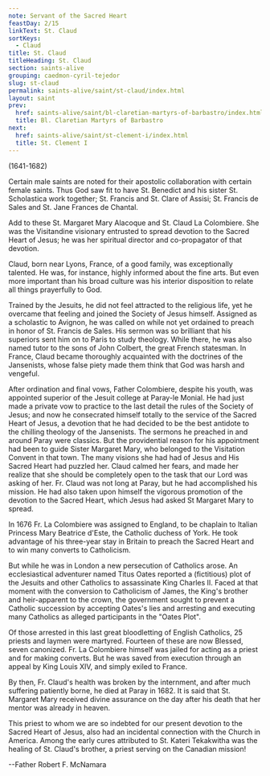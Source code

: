 ```yaml
---
note: Servant of the Sacred Heart
feastDay: 2/15
linkText: St. Claud
sortKeys:
  - Claud
title: St. Claud
titleHeading: St. Claud
section: saints-alive
grouping: caedmon-cyril-tejedor
slug: st-claud
permalink: saints-alive/saint/st-claud/index.html
layout: saint
prev:
  href: saints-alive/saint/bl-claretian-martyrs-of-barbastro/index.html
  title: Bl. Claretian Martyrs of Barbastro
next:
  href: saints-alive/saint/st-clement-i/index.html
  title: St. Clement I
---
```

(1641-1682)

Certain male saints are noted for their apostolic collaboration with certain female saints. Thus God saw fit to have St. Benedict and his sister St. Scholastica work together; St. Francis and St. Clare of Assisi; St. Francis de Sales and St. Jane Frances de Chantal.

Add to these St. Margaret Mary Alacoque and St. Claud La Colombiere. She was the Visitandine visionary entrusted to spread devotion to the Sacred Heart of Jesus; he was her spiritual director and co-propagator of that devotion.

Claud, born near Lyons, France, of a good family, was exceptionally talented. He was, for instance, highly informed about the fine arts. But even more important than his broad culture was his interior disposition to relate all things prayerfully to God.

Trained by the Jesuits, he did not feel attracted to the religious life, yet he overcame that feeling and joined the Society of Jesus himself. Assigned as a scholastic to Avignon, he was called on while not yet ordained to preach in honor of St. Francis de Sales. His sermon was so brilliant that his superiors sent him on to Paris to study theology. While there, he was also named tutor to the sons of John Colbert, the great French statesman. In France, Claud became thoroughly acquainted with the doctrines of the Jansenists, whose false piety made them think that God was harsh and vengeful.

After ordination and final vows, Father Colombiere, despite his youth, was appointed superior of the Jesuit college at Paray-le Monial. He had just made a private vow to practice to the last detail the rules of the Society of Jesus; and now he consecrated himself totally to the service of the Sacred Heart of Jesus, a devotion that he had decided to be the best antidote to the chilling theology of the Jansenists. The sermons he preached in and around Paray were classics. But the providential reason for his appointment had been to guide Sister Margaret Mary, who belonged to the Visitation Convent in that town. The many visions she had had of Jesus and His Sacred Heart had puzzled her. Claud calmed her fears, and made her realize that she should be completely open to the task that our Lord was asking of her. Fr. Claud was not long at Paray, but he had accomplished his mission. He had also taken upon himself the vigorous promotion of the devotion to the Sacred Heart, which Jesus had asked St Margaret Mary to spread.

In 1676 Fr. La Colombiere was assigned to England, to be chaplain to Italian Princess Mary Beatrice d'Este, the Catholic duchess of York. He took advantage of his three-year stay in Britain to preach the Sacred Heart and to win many converts to Catholicism.

But while he was in London a new persecution of Catholics arose. An ecclesiastical adventurer named Titus Oates reported a (fictitious) plot of the Jesuits and other Catholics to assassinate King Charles II. Faced at that moment with the conversion to Catholicism of James, the King's brother and heir-apparent to the crown, the government sought to prevent a Catholic succession by accepting Oates's lies and arresting and executing many Catholics as alleged participants in the "Oates Plot".

Of those arrested in this last great bloodletting of English Catholics, 25 priests and laymen were martyred. Fourteen of these are now Blessed, seven canonized. Fr. La Colombiere himself was jailed for acting as a priest and for making converts. But he was saved from execution through an appeal by King Louis XIV, and simply exiled to France.

By then, Fr. Claud's health was broken by the internment, and after much suffering patiently borne, he died at Paray in 1682. It is said that St. Margaret Mary received divine assurance on the day after his death that her mentor was already in heaven.

This priest to whom we are so indebted for our present devotion to the Sacred Heart of Jesus, also had an incidental connection with the Church in America. Among the early cures attributed to St. Kateri Tekakwitha was the healing of St. Claud's brother, a priest serving on the Canadian mission!

\--Father Robert F. McNamara